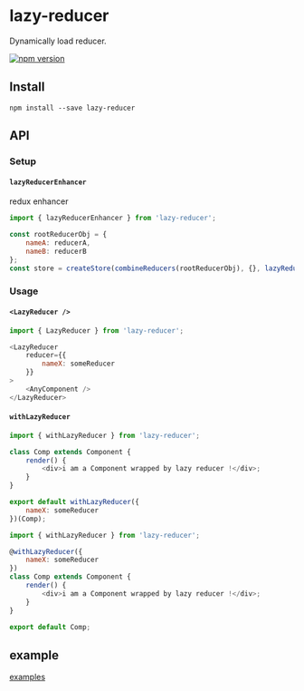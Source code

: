 # lazy-reducer
Dynamically load reducer.

[![npm version](https://img.shields.io/npm/v/lazy-reducer.svg?style=flat-square)](https://www.npmjs.com/package/lazy-reducer)

## Install
```
npm install --save lazy-reducer
```
## API

### Setup
#### `lazyReducerEnhancer`
redux enhancer
```javascript
import { lazyReducerEnhancer } from 'lazy-reducer';

const rootReducerObj = {
    nameA: reducerA,
    nameB: reducerB
};
const store = createStore(combineReducers(rootReducerObj), {}, lazyReducerEnhancer(rootReducerObj));
```

### Usage
#### `<LazyReducer />`
```javascript
import { LazyReducer } from 'lazy-reducer';

<LazyReducer
    reducer={{
        nameX: someReducer
    }}
>
    <AnyComponent />
</LazyReducer>
```

#### `withLazyReducer`
```javascript
import { withLazyReducer } from 'lazy-reducer';

class Comp extends Component {
    render() {
        <div>i am a Component wrapped by lazy reducer !</div>;
    }
}

export default withLazyReducer({
    nameX: someReducer
})(Comp);
```

```javascript
import { withLazyReducer } from 'lazy-reducer';

@withLazyReducer({
    nameX: someReducer
})
class Comp extends Component {
    render() {
        <div>i am a Component wrapped by lazy reducer !</div>;
    }
}

export default Comp;
```



## example
[examples](./examples)
